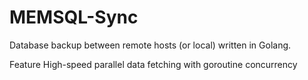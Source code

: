 # MEMSQL-Sync
Database backup between remote hosts (or local) written in Golang.

Feature
    High-speed parallel data fetching with goroutine concurrency

